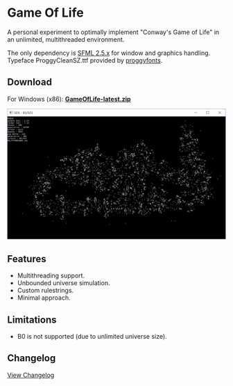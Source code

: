 # Game Of Life

A personal experiment to optimally implement "Conway's Game of Life" in an unlimited, multithreaded environment.

The only dependency is [SFML 2.5.x](https://www.sfml-dev.org/) for window and graphics handling.
Typeface ProggyCleanSZ.ttf provided by [proggyfonts](https://proggyfonts.net/).


## Download

For Windows (x86): **[GameOfLife-latest.zip](https://github.com/ief015/GameOfLife/raw/master/GameOfLife-latest.zip)**

![Preview Image](./preview.png)


## Features

 - Multithreading support.
 - Unbounded universe simulation.
 - Custom rulestrings.
 - Minimal approach.

 
## Limitations

- B0 is not supported (due to unlimited universe size).


## Changelog
[View Changelog](./Changelog.md)
